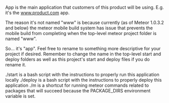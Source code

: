 App is the main application that customers of this product will be using. E.g. it's the www.product.com app.

The reason it's not named "www" is because currently (as of Meteor 1.0.3.2 and below) the meteor mobile build system has issue that prevents the mobile build from completing when the top-level meteor project folder is named "www".

So... it's "app". Feel free to rename to something more descriptive for your project if desired. Remember to change the name in the top-level start and deploy folders as well as this project's start and deploy files if you do rename it.

./start is a bash script with the instructions to properly run this application locally
./deploy is a bash script with the instructions to properly deploy this application
./m is a shortcut for running meteor commands related to packages that will succeed because the PACKAGE_DIRS environment variable is set.